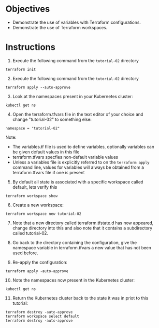 # Objectives

- Demonstrate the use of variables with Terraform configurations.
- Demonstrate the use of Terraform workspaces.

# Instructions

1. Execute the following command from the `tutorial-02` directory
```
terraform init 
```

2. Execute the following command from the `tutorial-02` directory
```
terraform apply --auto-approve 
```

3. Look at the namespaces present in your Kubernetes cluster:
```
kubectl get ns 
```

4. Open the terraform.tfvars file in the text editor of your choice and change "tutorial-02" to something else:
```
namespace = "tutorial-02"
```

Note:

- The variables.tf file is used to define variables, optionally variables can be given default values in this file
- terraform.tfvars specfies non-default variable values
- Unless a variables file is explicitly referred to on the ```terraform apply``` command line, values for variables will always be obtained from
  a terraform.tfvars file if one is present
  
5. By default all state is associated with a specific workspace called default, lets verify this
```
terraform workspace show
```

6. Create a new workspace:
```
terraform workspace new tutorial-02
```

7. Note that a new directory called terraform.tfstate.d has now appeared, change directory into this and also note that it contains a
   subdirectory called tutorial-02.
   
8. Go back to the directory containing the configuration, give the namespace variable in terraform.tfvars a new value that has not been used before.

9. Re-apply the configuration:
```
terraform apply -auto-approve
```

10. Note the namespaces now present in the Kubernetes cluster:
```
kubectl get ns
```

11. Return the Kubernetes cluster back to the state it was in priot to this tutorial:
```
terraform destroy -auto-approve
terraform workspace select default
terraform destroy -auto-approve
```
